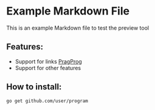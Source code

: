 # Example Markdown File

This is an example Markdown file to test the preview tool
## Features:
* Support for links [PragProg](https://pragprog.com)
* Support for other features

## How to install:
```
go get github.com/user/program
```
